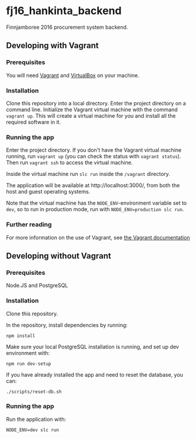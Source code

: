 # fj16_hankinta_backend

Finnjamboree 2016 procurement system backend.

## Developing with Vagrant
### Prerequisites
You will need [Vagrant](https://www.vagrantup.com/) and [VirtualBox](https://www.virtualbox.org/) on your machine.

### Installation
Clone this repository into a local directory. Enter the project directory on a command line. Initialize the Vagrant virtual machine with the command `vagrant up`. This will create a virtual machine for you and install all the required software in it.

### Running the app
Enter the project directory. If you don't have the Vagrant virtual machine running, run `vagrant up` (you can check the status with `vagrant status`). Then run `vagrant ssh` to access the virtual machine.

Inside the virtual machine run `slc run` inside the `/vagrant` directory.

The application will be available at http://localhost:3000/, from both the host and guest operating systems.

Note that the virtual machine has the `NODE_ENV`-environment variable set to `dev`, so to run in production mode, run with `NODE_ENV=production slc run`.

### Further reading
For more information on the use of Vagrant, see [the Vagrant documentation](https://docs.vagrantup.com/v2/)
## Developing without Vagrant
### Prerequisites

Node.JS and PostgreSQL

### Installation

Clone this repository.

In the repository, install dependencies by running:

    npm install

Make sure your local PostgreSQL installation is running, and set up dev environment with:

	npm run dev-setup

If you have already installed the app and need to reset the database, you can:

	./scripts/reset-db.sh

### Running the app

Run the application with:

    NODE_ENV=dev slc run
